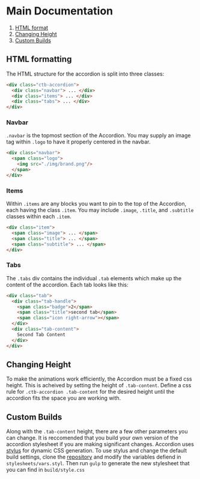 # Main Documentation

1. [HTML format](#html-formatting)
1. [Changing Height](#height)
1. [Custom Builds](#custom-builds)

<h2 id="html-formatting">HTML formatting</h2>

The HTML structure for the accordion is split into three classes:

```HTML
<div class="ctb-accordion">
  <div class="navbar"> ... </div>
  <div class="items"> ... </div>
  <div class="tabs"> ... </div>
</div>
```

### Navbar

`.navbar` is the topmost section of the Accordion. You may supply an image tag within `.logo` to have it properly centered in the navbar.

```HTML
<div class="navbar">
  <span class="logo">
    <img src="./img/brand.png"/>
  </span>
</div>
```

### Items

Within `.items` are any blocks you want to pin to the top of the Accordion, each having the class `.item`. You may include `.image`, `.title`, and `.subtitle` classes within each `.item`.

```HTML
<div class="item">
  <span class="image"> ... </span>
  <span class="title"> ... </span>
  <span class="subtitle"> ... </span>
</div>
```

### Tabs

The `.tabs` div contains the individual `.tab` elements which make up the content of the accordion. Each tab looks like this:

```HTML
<div class="tab">
  <div class="tab-handle">
    <span class="badge">2</span>
    <span class="title">second tab</span>
    <span class="icon right-arrow"></span>
  </div>
  <div class="tab-content">
    Second Tab Content
  </div>
</div>
```

<h2 id="height">Changing Height</h2>

To make the animations work efficiently, the Accordion must be a fixed css height. This is acheived by setting the height of `.tab-content`. Define a css rule for `.ctb-accordion .tab-content` for the desired height until the accordion fits the space you are working with.

<h2 id="custom-builds">Custom Builds</h2>

Along with the `.tab-content` height, there are a few other parameters you can change. It is reccomended that you build your own version of the accordion stylesheet if you are making significant changes. Accordion uses [stylus](https://learnboost.github.io/stylus/) for dynamic CSS generation. To use stylus and change the default build settings, clone the [repository](http://www.github.com/coltonTB/accordion) and modify the variables defiend in `stylesheets/vars.styl`. Then run `gulp` to generate the new stylesheet that you can find in `build/style.css`


